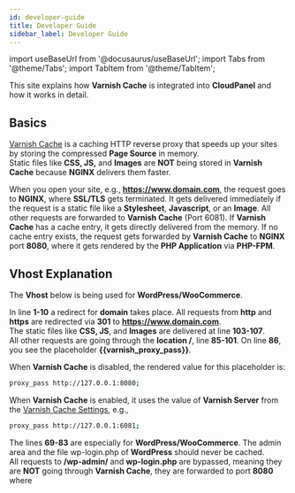 ```yaml
---
id: developer-guide
title: Developer Guide
sidebar_label: Developer Guide
---
```


import useBaseUrl from '@docusaurus/useBaseUrl';
import Tabs from '@theme/Tabs';
import TabItem from '@theme/TabItem';

This site explains how **Varnish Cache** is integrated into **CloudPanel** and how it works in detail.

## Basics

[Varnish Cache](http://varnish-cache.org/) is a caching HTTP reverse proxy that speeds up your sites by storing the compressed **Page Source** in memory. <br />
Static files like **CSS, JS,** and **Images** are **NOT** being stored in **Varnish Cache** because **NGINX** delivers them faster.

When you open your site, e.g., **https://www.domain.com**, the request goes to **NGINX**, where **SSL/TLS** gets terminated.
It gets delivered immediately if the request is a static file like a **Stylesheet**, **Javascript**, or an **Image**.
All other requests are forwarded to **Varnish Cache** (Port 6081). 
If **Varnish Cache** has a cache entry, it gets directly delivered from the memory. If no cache entry exists, the request gets forwarded 
by **Varnish Cache** to **NGINX** port **8080**, where it gets rendered by the **PHP Application** via **PHP-FPM**.

## Vhost Explanation

The **Vhost** below is being used for **WordPress/WooCommerce**.

In line **1-10** a redirect for **domain** takes place. All requests from **http** and **https** are redirected via **301** to **https://www.domain.com**. <br />
The static files like **CSS, JS**, and **Images** are delivered at line **103-107**. <br />
All other requests are going through the **location /**, line **85-101**. On line **86**, you see the placeholder **{{varnish_proxy_pass}}**.

When **Varnish Cache** is disabled, the rendered value for this placeholder is:

```bash
proxy_pass http://127.0.0.1:8080;
```

When **Varnish Cache** is enabled, it uses the value of **Varnish Server** from the [Varnish Cache Settings](../settings), e.g.,

```bash
proxy_pass http://127.0.0.1:6081;
```

The lines **69-83** are especially for **WordPress/WooCommerce**. The admin area and the file wp-login.php of **WordPress** should never be cached. <br />
All requests to **/wp-admin/** and **wp-login.php** are bypassed, meaning they are **NOT** going through **Varnish Cache**, they are forwarded to port **8080**
where 

<iframe width="100%" frameborder="0" height="2550" src="data:text/html;charset=utf-8, <head><base target='_blank' /></head><body><script src='https://gist.github.com/cloudpanel-io/c62ce0f06b0521c05ec940c436b614bd.js'></script></body>"></iframe>
